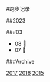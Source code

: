 #跑步记录

##2023



###03

* 08 💪
* 07 💪

 

###Archive

[2017](/archive/2017.md)
[2016](/archive/2016.md)
[2015](/archive/2015.md)
